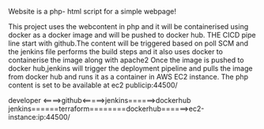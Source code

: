 Website is a php- html script for a simple webpage!

This project uses the webcontent in php and it will be containerised using docker as a docker image and will be pushed to docker hub.
THE CICD pipe line start with github.The content will be triggered based on poll SCM and the jenkins file performs the build steps and it also uses docker to containerise the image along with apache2
Once the image is pushed to docker hub,jenkins will trigger the deployment pipeline and pulls the image from docker hub and runs it as a container in AWS EC2 instance.
The php content is set to be available at ec2 publicip:44500/



developer <====>github<=====>jenkins======>dockerhub
jenkins======terraform========dockerhub======>ec2-instance:ip:44500/
